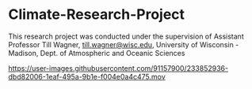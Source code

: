 # Climate-Research-Project
This research project was conducted under the supervision of Assistant Professor Till Wagner, till.wagner@wisc.edu,  University of Wisconsin - Madison,  Dept. of Atmospheric and Oceanic Sciences


https://user-images.githubusercontent.com/91157900/233852936-dbd82006-1eaf-495a-9b1e-f004e0a4c475.mov

